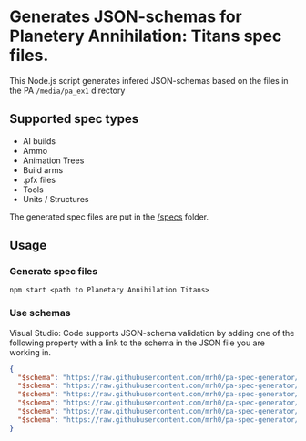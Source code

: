 # Generates JSON-schemas for Planetery Annihilation: Titans spec files.

This Node.js script generates infered JSON-schemas based on the files in the PA `/media/pa_ex1` directory

## Supported spec types
- AI builds
- Ammo
- Animation Trees
- Build arms
- .pfx files
- Tools
- Units / Structures

The generated spec files are put in the [/specs](https://github.com/mrh0/pa-spec-generator/tree/main/specs) folder.

## Usage
### Generate spec files
```shell
npm start <path to Planetary Annihilation Titans>
```
### Use schemas
Visual Studio: Code supports JSON-schema validation by adding one of the following property with a link to the schema in the JSON file you are working in.
```json
{
  "$schema": "https://raw.githubusercontent.com/mrh0/pa-spec-generator/main/specs/ai_builds_spec.json",
  "$schema": "https://raw.githubusercontent.com/mrh0/pa-spec-generator/main/specs/ammo_spec.json",
  "$schema": "https://raw.githubusercontent.com/mrh0/pa-spec-generator/main/specs/anim_tree_spec.json",
  "$schema": "https://raw.githubusercontent.com/mrh0/pa-spec-generator/main/specs/pfx_spec.json",
  "$schema": "https://raw.githubusercontent.com/mrh0/pa-spec-generator/main/specs/tool_spec.json",
  "$schema": "https://raw.githubusercontent.com/mrh0/pa-spec-generator/main/specs/unit_spec.json"
}
```
